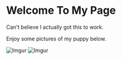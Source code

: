 # Welcome To My Page

Can't believe I actually got this to work.

Enjoy some pictures of my puppy below.

![Imgur](https://i.imgur.com/UWTZIuK.jpg)
![Imgur](https://i.imgur.com/grhfKGp.jpg)